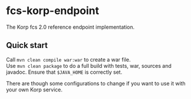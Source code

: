 # fcs-korp-endpoint
The Korp fcs 2.0 reference endpoint implementation.

## Quick start

Call `mvn clean compile war:war` to create a war file.  
Use `mvn clean package` to do a full build with tests, war, sources and javadoc. Ensure that `$JAVA_HOME` is correctly set.

There are though some configurations to change if you want to use it with your own Korp service.
